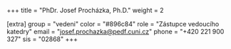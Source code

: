 +++
title = "PhDr. Josef Procházka, Ph.D."
weight = 2

[extra]
group = "vedeni"
color = "#896c84"
role = "Zástupce vedoucího katedry"
email = "josef.prochazka@pedf.cuni.cz"
phone = "+420 221 900 327"
sis = "02868"
+++

